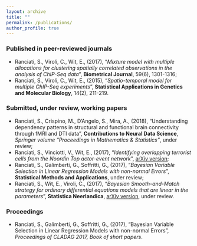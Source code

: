 ```yaml
---
layout: archive
title: ""
permalink: /publications/
author_profile: true
---
```

### Published in peer-reviewed journals

* Ranciati, S., Viroli, C., Wit, E., (2017), “*Mixture model with multiple allocations for clustering spatially correlated observations in the analysis of ChIP-Seq data*”, **Biometrical Journal**, 59(6), 1301-1316;
* Ranciati, S., Viroli, C., Wit, E., (2015), “*Spatio-temporal model for multiple ChIP-Seq experiments*”, **Statistical Applications in Genetics and Molecular Biology**, 14(2), 211-219.

### Submitted, under review, working papers

* Ranciati, S., Crispino, M., D’Angelo, S., Mira, A., (2018), “Understanding dependency patterns in structural and functional brain connectivity through fMRI and DTI data”, **Contributions to Neural Data Science**, *Springer volume “Proceedings in Mathematics & Statistics”*, under review;
* Ranciati, S., Vinciotti, V., Wit, E., (2017), “*Identifying overlapping terrorist cells from the Noordin Top actor-event network*”, [arXiv version](https://arxiv.org/pdf/1710.10319); 
* Ranciati, S., Galimberti, G., Soffritti, G., (2017), “*Bayesian Variable Selection in Linear Regression Models with non-normal Errors*”, **Statistical Methods and Applications**, under review;
* Ranciati, S., Wit, E., Viroli, C., (2017), “*Bayesian Smooth-and-Match strategy for ordinary differential equations models that are linear in the parameters*”, **Statistica Neerlandica**, [arXiv version](https://arxiv.org/abs/1604.02318), under review.

### Proceedings

* Ranciati, S., Galimberti, G., Soffritti, G., (2017), “Bayesian Variable Selection in Linear Regression Models with non-normal Errors”, *Proceedings of CLADAG 2017, Book of short papers*.

